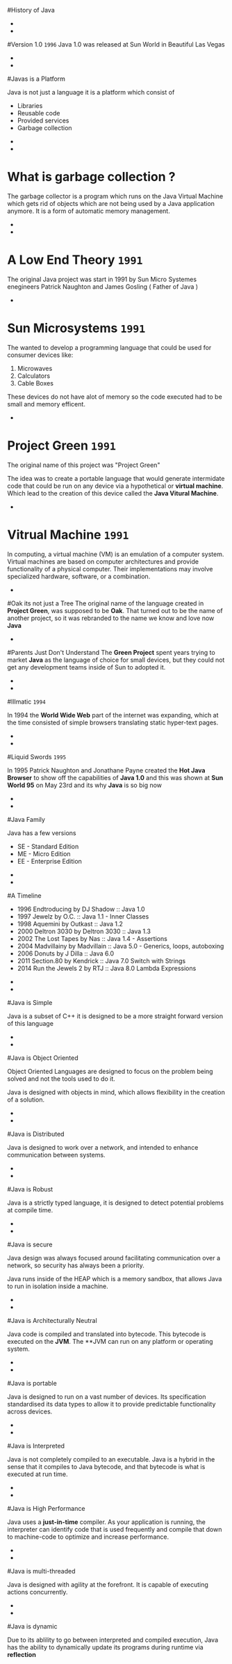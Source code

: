 #History of Java



-
-
#Version 1.0 `1996`
Java 1.0 was released at Sun World in Beautiful Las Vegas


-
-
#Javas is a Platform

Java is not just a language it is a platform which consist of 

* Libraries 
* Reusable code
* Provided services
* Garbage collection

-
-
# What is garbage collection ?

The garbage collector is a program which runs on the Java Virtual Machine which gets rid of objects which are not being used by a Java application anymore. It is a form of automatic memory management.

-
-
# A Low End Theory `1991`

The original Java project was start in 1991 by Sun Micro Systemes enegineers Patrick Naughton and James Gosling ( Father of Java )

-

# Sun Microsystems `1991`
The wanted to develop a programming language that could be used for consumer devices like:

1. Microwaves
2. Calculators
3. Cable Boxes

These devices do not have alot of memory so the code executed had to be small and memory efficent.

-
# Project Green `1991`
The original name of this project was "Project Green"

The idea was to create a portable language that would generate intermidate code that could be run on any device via a hypothetical or **virtual machine**. Which lead to the creation of this device called the **Java Vitural Machine**.

-
# Vitrual Machine `1991`
In computing, a virtual machine (VM) is an emulation of a computer system. Virtual machines are based on computer architectures and provide functionality of a physical computer. Their implementations may involve specialized hardware, software, or a combination.

-

#Oak its not just a Tree
The original name of the language created in **Project Green**, was supposed to be **Oak**. That turned out to be the name of another project, so it was rebranded to the name we know and love now **Java**

-
#Parents Just Don't Understand
The **Green Project** spent years trying to market **Java** as the language of choice for small devices, but they could not get any development teams inside of Sun to adopted it.

-
-

#Illmatic `1994`

In 1994 the **World Wide Web** part of the internet was expanding, which at the time consisted of simple browsers translating static hyper-text pages.

-
-

#Liquid Swords `1995`

In 1995 Patrick Naughton and Jonathane Payne created the **Hot Java Browser** to show off the capabilities of **Java 1.0** and this was shown at **Sun World 95** on May 23rd and its why **Java** is so big now

-
-

#Java Family

Java has a few versions

* SE - Standard Edition
* ME - Micro Edition
* EE - Enterprise Edition

-
-

#A Timeline

* 1996 Endtroducing by DJ Shadow  :: Java 1.0
* 1997 Jewelz by O.C. :: Java 1.1 - Inner Classes
* 1998 Aquemini by Outkast :: Java 1.2
* 2000 Deltron 3030 by Deltron 3030 :: Java 1.3
* 2002 The Lost Tapes by Nas :: Java 1.4 - Assertions
* 2004 Madvillainy by Madvillain :: Java 5.0 - Generics, loops, autoboxing
* 2006 Donuts by J Dilla :: Java 6.0
* 2011 Section.80 by Kendrick :: Java 7.0 Switch with Strings
* 2014 Run the Jewels 2 by RTJ :: Java 8.0 Lambda Expressions 


-
-
#Java is Simple

Java is a subset of C++ it is designed to be a more straight forward version of this language

-
-

#Java is Object Oriented

Object Oriented Languages are designed to focus on the problem being solved and not the tools used to do it.

Java is designed with objects in mind, which allows flexibility in the creation of a solution.

-
-

#Java is Distributed

Java is designed to work over a network, and intended to enhance communication between systems.

-
-

#Java is Robust

Java is a strictly typed language, it is designed to detect potential problems at compile time.

-
-

#Java is secure

Java design was always focused around facilitating communication over a network, so security has always been a priority.

Java runs inside of the HEAP which is a memory sandbox, that allows Java to run in isolation inside a machine.

-
-

#Java is Architecturally Neutral

Java code is compiled and translated into bytecode. This bytecode is executed on the **JVM**. The **JVM can run on any platform or operating system.

-
-

#Java is portable

Java is designed to run on a vast number of devices. Its specification standardised its data types to allow it to provide predictable functionality across devices.

-
-

#Java is Interpreted

Java is not completely compiled to an executable. Java is a hybrid in the sense that it compiles to Java bytecode, and that bytecode is what is executed at run time.

-
-

#Java is High Performance

Java uses a **just-in-time** compiler. As your application is running, the interpreter can identify code that is used frequently and compile that down to machine-code to optimize and increase performance.

-
-

#Java is multi-threaded

Java is designed with agility at the forefront. It is capable of executing actions concurrently.

-
-

#Java is dynamic

Due to its ablility to go between interpreted and compiled execution, Java has the ability to dynamically update its programs during runtime via **reflection**
 
	   
